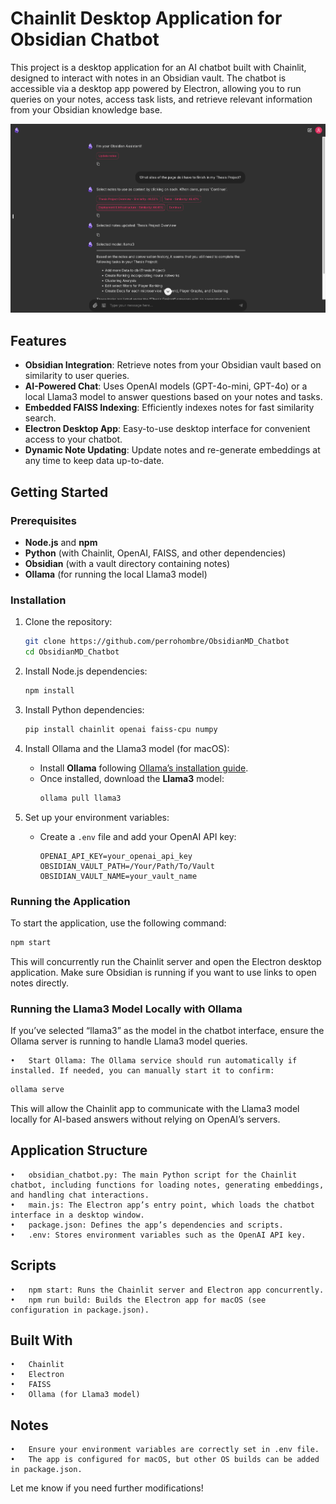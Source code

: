 # Chainlit Desktop Application for Obsidian Chatbot

This project is a desktop application for an AI chatbot built with Chainlit, designed to interact with notes in an Obsidian vault. The chatbot is accessible via a desktop app powered by Electron, allowing you to run queries on your notes, access task lists, and retrieve relevant information from your Obsidian knowledge base.

![App Demo](Demo.png)

## Features

- **Obsidian Integration**: Retrieve notes from your Obsidian vault based on similarity to user queries.
- **AI-Powered Chat**: Uses OpenAI models (GPT-4o-mini, GPT-4o) or a local Llama3 model to answer questions based on your notes and tasks.
- **Embedded FAISS Indexing**: Efficiently indexes notes for fast similarity search.
- **Electron Desktop App**: Easy-to-use desktop interface for convenient access to your chatbot.
- **Dynamic Note Updating**: Update notes and re-generate embeddings at any time to keep data up-to-date.

## Getting Started

### Prerequisites

- **Node.js** and **npm**
- **Python** (with Chainlit, OpenAI, FAISS, and other dependencies)
- **Obsidian** (with a vault directory containing notes)
- **Ollama** (for running the local Llama3 model)

### Installation

1. Clone the repository:
    ```bash
    git clone https://github.com/perrohombre/ObsidianMD_Chatbot
    cd ObsidianMD_Chatbot
    ```

2. Install Node.js dependencies:
    ```bash
    npm install
    ```

3. Install Python dependencies:
    ```bash
    pip install chainlit openai faiss-cpu numpy
    ```

4. Install Ollama and the Llama3 model (for macOS):
   - Install **Ollama** following [Ollama’s installation guide](https://ollama.com/download).
   - Once installed, download the **Llama3** model:
     ```bash
     ollama pull llama3
     ```

5. Set up your environment variables:
   - Create a `.env` file and add your OpenAI API key:
     ```plaintext
     OPENAI_API_KEY=your_openai_api_key
     OBSIDIAN_VAULT_PATH=/Your/Path/To/Vault
     OBSIDIAN_VAULT_NAME=your_vault_name
     ```


### Running the Application

To start the application, use the following command:

```bash
npm start
```

This will concurrently run the Chainlit server and open the Electron desktop application. Make sure Obsidian is running if you want to use links to open notes directly.

### Running the Llama3 Model Locally with Ollama

If you’ve selected “llama3” as the model in the chatbot interface, ensure the Ollama server is running to handle Llama3 model queries.

	•	Start Ollama: The Ollama service should run automatically if installed. If needed, you can manually start it to confirm:

```bash
ollama serve
```

This will allow the Chainlit app to communicate with the Llama3 model locally for AI-based answers without relying on OpenAI’s servers.


## Application Structure

	•	obsidian_chatbot.py: The main Python script for the Chainlit chatbot, including functions for loading notes, generating embeddings, and handling chat interactions.
	•	main.js: The Electron app’s entry point, which loads the chatbot interface in a desktop window.
	•	package.json: Defines the app’s dependencies and scripts.
	•	.env: Stores environment variables such as the OpenAI API key.

## Scripts

	•	npm start: Runs the Chainlit server and Electron app concurrently.
	•	npm run build: Builds the Electron app for macOS (see configuration in package.json).

## Built With

	•	Chainlit
	•	Electron
	•	FAISS
	•	Ollama (for Llama3 model)

## Notes

	•	Ensure your environment variables are correctly set in .env file.
	•	The app is configured for macOS, but other OS builds can be added in package.json.

Let me know if you need further modifications!
